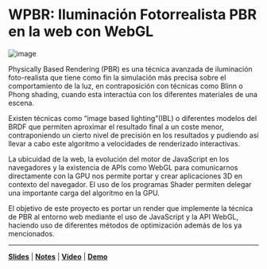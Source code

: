 # WPBR: Iluminación Fotorrealista PBR en la web con WebGL

![image](http://i.imgur.com/9bxNCWx.jpg)

Physically Based Rendering (PBR) es una técnica avanzada de iluminación foto-realista  que tiene como fin la simulación más precisa sobre el comportamiento de la luz, en contraposición con técnicas como Blinn o  Phong shading, cuando esta interactúa con los diferentes materiales de una escena. 

Existen técnicas como “image based lighting”(IBL) o diferentes modelos del BRDF que permiten aproximar el resultado final a un coste menor, contraponiendo un cierto nivel de precisión en los resultados y pudiendo así llevar a cabo este algoritmo a velocidades de renderizado interactivas. 

La ubicuidad de la web, la evolución del motor de JavaScript en los navegadores y la existencia de APIs como WebGL para comunicarnos directamente con la GPU nos permite portar y crear aplicaciones 3D en contexto del navegador. El uso de los programas Shader permiten delegar una importante carga del algoritmo en la GPU. 

El objetivo de este proyecto es portar un render que implemente la técnica de PBR al entorno web mediante el uso de JavaScript y la API WebGL, haciendo uso de diferentes métodos de optimización además de los ya mencionados. 

---

[**Slides**](https://drive.google.com/file/d/0B_wn5NANTpbzMndpYjFzeWJNQzg/view?usp=sharing) | [**Notes**](https://drive.google.com/file/d/0BwcYGG6SdjyMZkJDYW1sSjBjdDQ/view?usp=sharing) | [**Video**](http://www.youtube.com/watch?v=K-WRY8MKHvk) | [**Demo**](http://h3r.github.io/wpbr/) 


